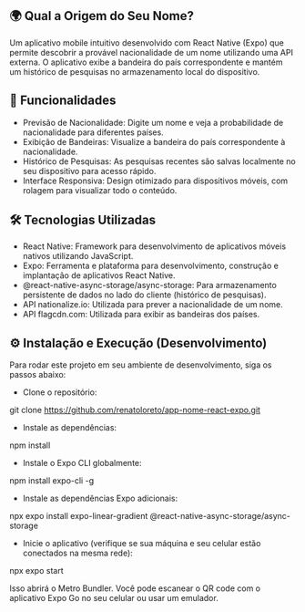 ## 🌍 Qual a Origem do Seu Nome?
Um aplicativo mobile intuitivo desenvolvido com React Native (Expo) que permite descobrir a provável nacionalidade de um nome utilizando uma API externa. O aplicativo exibe a bandeira do país correspondente e mantém um histórico de pesquisas no armazenamento local do dispositivo.

## 🚀 Funcionalidades

* Previsão de Nacionalidade: Digite um nome e veja a probabilidade de nacionalidade para diferentes países.
* Exibição de Bandeiras: Visualize a bandeira do país correspondente à nacionalidade.
* Histórico de Pesquisas: As pesquisas recentes são salvas localmente no seu dispositivo para acesso rápido.
* Interface Responsiva: Design otimizado para dispositivos móveis, com rolagem para visualizar todo o conteúdo.

## 🛠️ Tecnologias Utilizadas

* React Native: Framework para desenvolvimento de aplicativos móveis nativos utilizando JavaScript.
* Expo: Ferramenta e plataforma para desenvolvimento, construção e implantação de aplicativos React Native.
* @react-native-async-storage/async-storage: Para armazenamento persistente de dados no lado do cliente (histórico de pesquisas).
* API nationalize.io: Utilizada para prever a nacionalidade de um nome.
* API flagcdn.com: Utilizada para exibir as bandeiras dos países.

## ⚙️ Instalação e Execução (Desenvolvimento)

Para rodar este projeto em seu ambiente de desenvolvimento, siga os passos abaixo:

* Clone o repositório:
  
git clone https://github.com/renatoloreto/app-nome-react-expo.git

* Instale as dependências:

npm install

* Instale o Expo CLI globalmente:
  
npm install expo-cli -g

* Instale as dependências Expo adicionais:

npx expo install expo-linear-gradient @react-native-async-storage/async-storage

* Inicie o aplicativo (verifique se sua máquina e seu celular estão conectados na mesma rede):

npx expo start 

Isso abrirá o Metro Bundler. Você pode escanear o QR code com o aplicativo Expo Go no seu celular ou usar um emulador.
